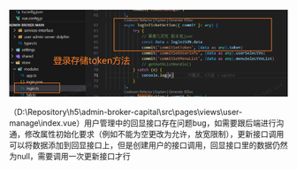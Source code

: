 ![image-20230712135530039](7月12日.assets/image-20230712135530039.png)

（D:\Repository\h5\admin-broker-capital\src\pages\views\user-manage\index.vue）用户管理中的回显接口存在问题bug，如需要跟后端进行沟通，修改属性初始化要求（例如不能为空更改为允许，放宽限制），更新接口调用可以将数据添加到回显接口上，但是创建用户的接口调用，回显接口里的数据仍然为null，需要调用一次更新接口才行
